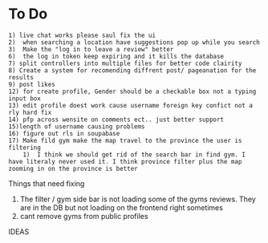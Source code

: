 # To Do
    1) live chat works please saul fix the ui
    2)  when searching a location have suggestions pop up while you search
    3)  Make the "log in to leave a review" better
    6)  the log in token keep expiring and it kills the database
    7) split controllers into multiple files for better code clairity
    8) Create a system for recomending diffrent post/ pageanation for the results
    9) post likes
    12) for create profile, Gender should be a checkable box not a typing input box
    13) edit profile doest work cause username foreign key confict not a rly hard fix
    14) pfp across wensite on comments ect.. just better support 
    15)length of username causing problems
    16) figure out rls in soupabase
    17) Make fild gym make the map travel to the province the user is filtering
        1)  I think we should get rid of the search bar in find gym. I have literaly never used it. I think province filter plus the map zooming in on the province is better

    
Things that need fixing

1. The filter / gym side bar is not loading some of the gyms reviews. They are in the DB but not loading on the frontend right sometimes
2. cant remove gyms from public profiles

IDEAS

    
